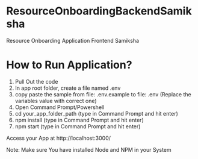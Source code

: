 # ResourceOnboardingBackendSamiksha
Resource Onboarding Application Frontend Samiksha


# How to Run Application?
1. Pull Out the code
2. In app root folder, create a file named .env
3. copy paste the sample from file: .env.example to file: .env (Replace the variables value with correct one)
4. Open Command Prompt/Powershell 
5. cd your_app_folder_path (type in Command Prompt and hit enter)
6. npm install (type in Command Prompt and hit enter)
7. npm start (type in Command Prompt and hit enter)

Access your App at http://localhost:3000/

Note: Make sure You have installed Node and NPM in your System
